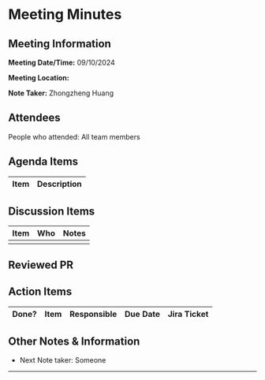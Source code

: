 # Meeting Minutes

## Meeting Information

**Meeting Date/Time:** 09/10/2024

**Meeting Location:** 

**Note Taker:** Zhongzheng Huang

## Attendees

People who attended: All team members

## Agenda Items

| Item            | Description |
| --------------- | ----------- |


## Discussion Items

| Item                    | Who                 | Notes                                      |
| ----------------------- | ------------------- | ------------------------------------------ |
|                         |                     |                                            |


## Reviewed PR

## Action Items

| Done? | Item                            | Responsible | Due Date | Jira Ticket |
| ----- | ------------------------------- | ----------- | -------- | ----------- |

## Other Notes & Information

- Next Note taker: Someone

---
